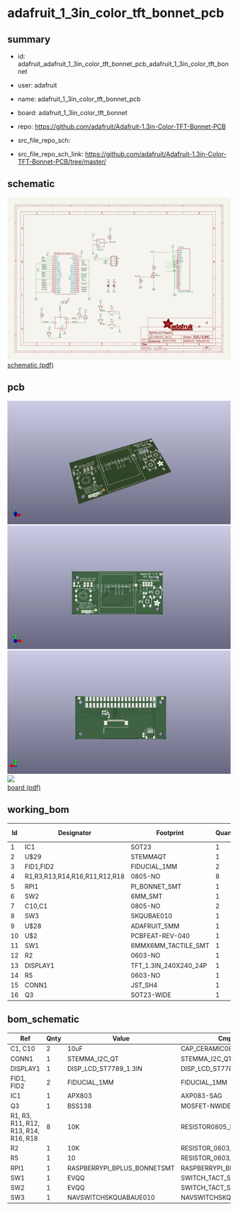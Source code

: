# adafruit_1_3in_color_tft_bonnet_pcb
 
## summary 
* id: adafruit_adafruit_1_3in_color_tft_bonnet_pcb_adafruit_1_3in_color_tft_bonnet
* user: adafruit
* name: adafruit_1_3in_color_tft_bonnet_pcb
* board: adafruit_1_3in_color_tft_bonnet
* repo: https://github.com/adafruit/Adafruit-1.3in-Color-TFT-Bonnet-PCB



* src_file_repo_sch: 
* src_file_repo_sch_link: https://github.com/adafruit/Adafruit-1.3in-Color-TFT-Bonnet-PCB/tree/master/

## schematic  
![](working_schematic_600.png)  
[schematic (pdf)](working_schematic.pdf)  

## pcb  
![](working_3d_600.png) 
![](working_3d_front_600.png)  
![](working_3d_back_600.png)  
![](working_600.png)  
[board (pdf)](working.pdf)  

## working_bom
| Id | Designator | Footprint | Quantity | Designation | Supplier and ref |  | None | 
| --- | --- | --- | --- | --- | --- | --- | --- | 
| 1 | IC1 | SOT23 | 1 | APX803 |  |  | [''] | 
| 2 | U$29 | STEMMAQT | 1 |  |  |  | [''] | 
| 3 | FID1,FID2 | FIDUCIAL_1MM | 2 | FIDUCIAL_1MM |  |  | [''] | 
| 4 | R1,R3,R13,R14,R16,R11,R12,R18 | 0805-NO | 8 | 10K |  |  | [''] | 
| 5 | RPI1 | PI_BONNET_SMT | 1 | RASPBERRYPI_BPLUS_BONNETSMT |  |  | [''] | 
| 6 | SW2 | 6MM_SMT | 1 | EVQQ |  |  | [''] | 
| 7 | C10,C1 | 0805-NO | 2 | 10uF |  |  | [''] | 
| 8 | SW3 | SKQUBAE010 | 1 | NAVSWITCHSKQUABAUE010 |  |  | [''] | 
| 9 | U$28 | ADAFRUIT_5MM | 1 |  |  |  | [''] | 
| 10 | U$2 | PCBFEAT-REV-040 | 1 |  |  |  | [''] | 
| 11 | SW1 | 6MMX6MM_TACTILE_SMT | 1 | EVQQ |  |  | [''] | 
| 12 | R2 | 0603-NO | 1 | 10K |  |  | [''] | 
| 13 | DISPLAY1 | TFT_1.3IN_240X240_24P | 1 | DISP_LCD_ST7789_1.3IN |  |  | [''] | 
| 14 | R5 | 0603-NO | 1 | 10 |  |  | [''] | 
| 15 | CONN1 | JST_SH4 | 1 | STEMMA_I2C_QT |  |  | [''] | 
| 16 | Q3 | SOT23-WIDE | 1 | BSS138 |  |  | [''] | 


## bom_schematic
| Ref | Qnty | Value | Cmp name | Footprint | Description | Vendor | DNP | 
| --- | --- | --- | --- | --- | --- | --- | --- | 
| C1, C10 | 2 | 10uF | CAP_CERAMIC0805-NOOUTLINE | working:0805-NO |  |  |  | 
| CONN1 | 1 | STEMMA_I2C_QT | STEMMA_I2C_QT | working:JST_SH4 |  |  |  | 
| DISPLAY1 | 1 | DISP_LCD_ST7789_1.3IN | DISP_LCD_ST7789_1.3IN | working:TFT_1.3IN_240X240_24P |  |  |  | 
| FID1, FID2 | 2 | FIDUCIAL_1MM | FIDUCIAL_1MM | working:FIDUCIAL_1MM |  |  |  | 
| IC1 | 1 | APX803 | AXP083-SAG | working:SOT23 |  |  |  | 
| Q3 | 1 | BSS138 | MOSFET-NWIDE | working:SOT23-WIDE |  |  |  | 
| R1, R3, R11, R12, R13, R14, R16, R18 | 8 | 10K | RESISTOR0805_NOOUTLINE | working:0805-NO |  |  |  | 
| R2 | 1 | 10K | RESISTOR_0603_NOOUT | working:0603-NO |  |  |  | 
| R5 | 1 | 10 | RESISTOR_0603_NOOUT | working:0603-NO |  |  |  | 
| RPI1 | 1 | RASPBERRYPI_BPLUS_BONNETSMT | RASPBERRYPI_BPLUS_BONNETSMT | working:PI_BONNET_SMT |  |  |  | 
| SW1 | 1 | EVQQ | SWITCH_TACT_SMT_6MM | working:6MMX6MM_TACTILE_SMT |  |  |  | 
| SW2 | 1 | EVQQ | SWITCH_TACT_SMT_6MMSMALL | working:6MM_SMT |  |  |  | 
| SW3 | 1 | NAVSWITCHSKQUABAUE010 | NAVSWITCHSKQUABAUE010 | working:SKQUBAE010 |  |  |  | 

